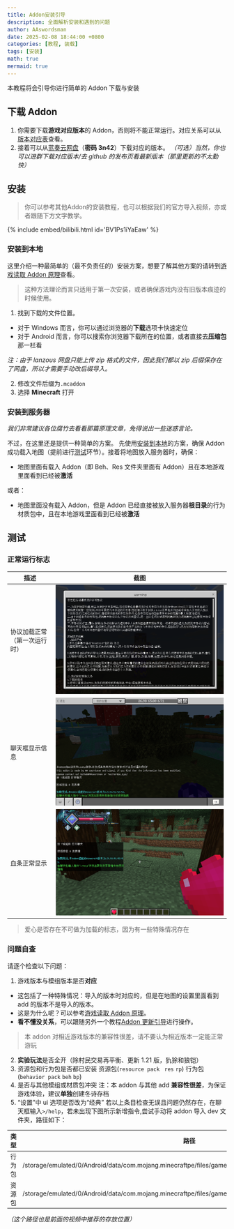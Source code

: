 ```yaml
---
title: Addon安装引导
description: 全面解析安装和遇到的问题
author: AAswordsman
date: 2025-02-08 18:44:00 +0800
categories: [教程, 装载]
tags: [安装]
math: true
mermaid: true
---
```


本教程将会引导你进行简单的 Addon 下载与安装

## 下载 Addon

1. 你需要下载**游戏对应版本**的 Addon，否则将不能正常运行。对应关系可以从[版本对应表](https://klpbbs.com/thread-12380-1-1.html)查看。
2. 接着可以从[蓝奏云网盘](https://wwa.lanzoui.com/b0feo4csd)（**密码 3n42**）下载对应的版本。
   _（可选）当然，你也可以进群下载对应版本/去 github 的发布页看最新版本（那里更新的不太勤快）_

## 安装

<blockquote class="prompt-tip" >
你可以参考其他Addon的安装教程，也可以根据我们的官方导入视频，亦或者跟随下方文字教学。
</blockquote>

{% include embed/bilibili.html id='BV1Ps1iYaEaw' %}

### 安装到本地

这里介绍一种最简单的（最不负责任的）安装方案，想要了解其他方案的请转到[游戏读取 Addon 原理](../course-install-difficulty/)查看。

<blockquote class="prompt-danger" >
这种方法理论而言只适用于第一次安装，或者确保游戏内没有旧版本痕迹的时候使用。
</blockquote>

1. 找到下载的文件位置。

- 对于 Windows 而言，你可以通过浏览器的**下载**选项卡快速定位
- 对于 Android 而言，你可以搜索你浏览器下载所在的位置，或者直接去**压缩包**那一栏看

_注：由于 lanzous 网盘只能上传 zip 格式的文件，因此我们都以 zip 后缀保存在了网盘，所以才需要手动改后缀导入。_

2. 修改文件后缀为`.mcaddon`
3. 选择 **Minecraft** 打开

### 安装到服务器

_我们非常建议各位腐竹去看看那篇原理文章，免得说出一些迷惑言论。_

不过，在这里还是提供一种简单的方案。
先使用[安装到本地](#安装到本地)的方案，确保 Addon 成功载入地图（提前进行[测试](#测试)环节）。接着将地图放入服务器时，确保：

- 地图里面有载入 Addon（即 Beh、Res 文件夹里面有 Addon）且在本地游戏里面看到已经被**激活**

或者：

- 地图里面没有载入 Addon，但是 Addon 已经直接被放入服务器**根目录**的行为材质包中，且在本地游戏里面看到已经被**激活**

## 测试

### 正常运行标志

| 描述                         | 截图                                                                |
| ---------------------------- | ------------------------------------------------------------------- |
| 协议加载正常（第一次运行时） | ![alt text](/images/post/2025-02-08-course-install-easy/image.png)  |
| 聊天框显示信息               | ![alt text](/images/post/2025-02-08-course-install-easy/image2.png) |
| 血条正常显示                 | ![alt text](/images/post/2025-02-08-course-install-easy/image3.png) |

<blockquote class="prompt-warning">
爱心是否存在不可做为加载的标志，因为有一些特殊情况存在
</blockquote>

### 问题自查

请逐个检查以下问题：

1. 游戏版本与模组版本是否**对应**

- 这包括了一种特殊情况：导入的版本时对应的，但是在地图的设置里面看到 add 的版本不是导入的版本。
- 这是为什么呢？可以参考[游戏读取 Addon 原理](../course-install-difficulty/)。
- **看不懂没关系**，可以跟随另外一个教程[Addon 更新引导]()进行操作。
<blockquote class="prompt-warning">
本 addon 对相近游戏版本的兼容性很差，请不要认为相近版本一定能正常游玩
</blockquote>

2. **实验玩法**是否全开（除村民交易再平衡、更新 1.21 版，犰狳和狼铠）
3. 资源包和行为包是否都已安装
   资源包(`resource pack ` `res` `rp`) 行为包(`behavior pack` `beh` `bp`)
4. 是否与其他模组或材质包冲突
   注：本 addon 与其他 add **兼容性很差**，为保证游戏体验，建议**单独**创建冬诗存档
5. “设置”中 ui 选项是否改为“经典”
   若以上条目检查无误且问题仍然存在，在聊天框输入`>/help`，若未出现下图所示新增指令,尝试手动将 addon 导入 dev 文件夹，路径如下：

| 类型   | 路径                                                                                                      |
| ------ | --------------------------------------------------------------------------------------------------------- |
| 行为包 | /storage/emulated/0/Android/data/com.mojang.minecraftpe/files/games/com.mojang/development_behavior_packs |
| 资源包 | /storage/emulated/0/Android/data/com.mojang.minecraftpe/files/games/com.mojang/development_resource_packs |

_（这个路径也是前面的视频中推荐的存放位置）_
